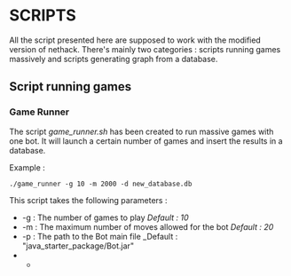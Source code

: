 SCRIPTS
=======

All the script presented here are supposed to work with the modified version
of nethack. There's mainly two categories : scripts running games massively and
scripts generating graph from a database.

## Script running games

### Game Runner
The script _game\_runner.sh_ has been created to run massive games with one bot.
It will launch a certain number of games and insert the results in a database.

Example :
```
./game_runner -g 10 -m 2000 -d new_database.db
```

This script takes the following parameters :
* -g <nb>   : The number of games to play _Default : 10_
* -m <nb>   : The maximum number of moves allowed for the bot _Default : 20_
* -p <path> : The path to the Bot main file _Default : "java_starter_package/Bot.jar"
* -